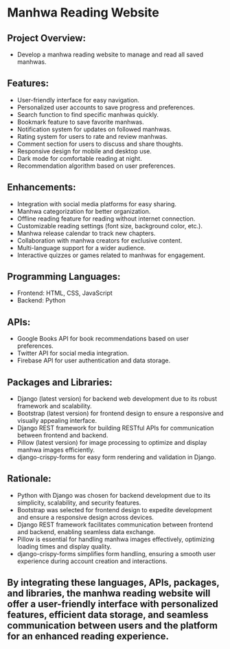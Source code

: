 # Manhwa Reading Website

## Project Overview:
- Develop a manhwa reading website to manage and read all saved manhwas.

## Features:
- User-friendly interface for easy navigation.
- Personalized user accounts to save progress and preferences.
- Search function to find specific manhwas quickly.
- Bookmark feature to save favorite manhwas.
- Notification system for updates on followed manhwas.
- Rating system for users to rate and review manhwas.
- Comment section for users to discuss and share thoughts.
- Responsive design for mobile and desktop use.
- Dark mode for comfortable reading at night.
- Recommendation algorithm based on user preferences.

## Enhancements:
- Integration with social media platforms for easy sharing.
- Manhwa categorization for better organization.
- Offline reading feature for reading without internet connection.
- Customizable reading settings (font size, background color, etc.).
- Manhwa release calendar to track new chapters.
- Collaboration with manhwa creators for exclusive content.
- Multi-language support for a wider audience.
- Interactive quizzes or games related to manhwas for engagement.

## Programming Languages:
- Frontend: HTML, CSS, JavaScript
- Backend: Python

## APIs:
- Google Books API for book recommendations based on user preferences.
- Twitter API for social media integration.
- Firebase API for user authentication and data storage.

## Packages and Libraries:
- Django (latest version) for backend web development due to its robust framework and scalability.
- Bootstrap (latest version) for frontend design to ensure a responsive and visually appealing interface.
- Django REST framework for building RESTful APIs for communication between frontend and backend.
- Pillow (latest version) for image processing to optimize and display manhwa images efficiently.
- django-crispy-forms for easy form rendering and validation in Django.

## Rationale:
- Python with Django was chosen for backend development due to its simplicity, scalability, and security features.
- Bootstrap was selected for frontend design to expedite development and ensure a responsive design across devices.
- Django REST framework facilitates communication between frontend and backend, enabling seamless data exchange.
- Pillow is essential for handling manhwa images effectively, optimizing loading times and display quality.
- django-crispy-forms simplifies form handling, ensuring a smooth user experience during account creation and interactions.

## By integrating these languages, APIs, packages, and libraries, the manhwa reading website will offer a user-friendly interface with personalized features, efficient data storage, and seamless communication between users and the platform for an enhanced reading experience.